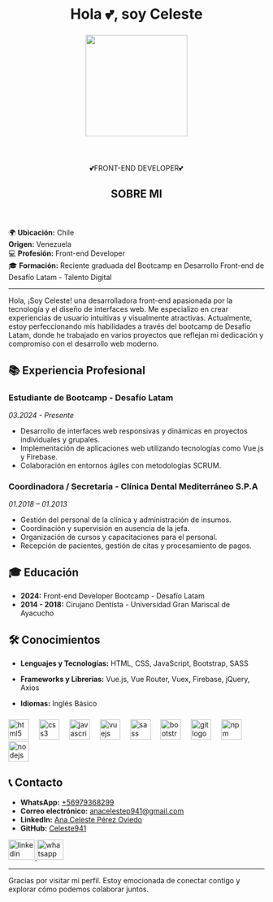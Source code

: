 <h1 align="center">Hola 💕, soy Celeste</h1>

###

<div align="center">
  <img height="200" src="https://soyhorizonte.com/wp-content/uploads/2020/10/JS-by-SoyHorizonte.gif"  />
</div>

###

<br clear="both">

<p align="center">💕FRONT-END DEVELOPER💕</p>

###

<h2 align="center">SOBRE MI</h2>

###

<br clear="both">

🌍 **Ubicación:** Chile  
   **Origen:** Venezuela  
💻 **Profesión:** Front-end Developer  
🎓 **Formación:** Reciente graduada del Bootcamp en Desarrollo Front-end de Desafío Latam - Talento Digital

---

Hola, ¡Soy Celeste! una desarrolladora front-end apasionada por la tecnología y el diseño de interfaces web. Me especializo en crear experiencias de usuario intuitivas y visualmente atractivas. Actualmente, estoy perfeccionando mis habilidades a través del bootcamp de Desafío Latam, donde he trabajado en varios proyectos que reflejan mi dedicación y compromiso con el desarrollo web moderno.

## 📚 Experiencia Profesional

### Estudiante de Bootcamp - Desafío Latam
*03.2024 - Presente*
- Desarrollo de interfaces web responsivas y dinámicas en proyectos individuales y grupales.
- Implementación de aplicaciones web utilizando tecnologías como Vue.js y Firebase.
- Colaboración en entornos ágiles con metodologías SCRUM.

### Coordinadora / Secretaria - Clínica Dental Mediterráneo S.P.A
*01.2018 – 01.2013*
- Gestión del personal de la clínica y administración de insumos.
- Coordinación y supervisión en ausencia de la jefa.
- Organización de cursos y capacitaciones para el personal.
- Recepción de pacientes, gestión de citas y procesamiento de pagos.

## 🎓 Educación

- **2024:** Front-end Developer Bootcamp - Desafío Latam
- **2014 - 2018:** Cirujano Dentista - Universidad Gran Mariscal de Ayacucho

## 🛠 Conocimientos

- **Lenguajes y Tecnologías:** HTML, CSS, JavaScript, Bootstrap, SASS
- **Frameworks y Librerías:** Vue.js, Vue Router, Vuex, Firebase, jQuery, Axios
- **Idiomas:** Inglés Básico

  ###

<div align="left">
  <img src="https://cdn.jsdelivr.net/gh/devicons/devicon/icons/html5/html5-original.svg" height="40" alt="html5 logo"  />
  <img width="12" />
  <img src="https://cdn.jsdelivr.net/gh/devicons/devicon/icons/css3/css3-original.svg" height="40" alt="css3 logo"  />
  <img width="12" />
  <img src="https://cdn.jsdelivr.net/gh/devicons/devicon/icons/javascript/javascript-original.svg" height="40" alt="javascript logo"  />
  <img width="12" />
  <img src="https://cdn.jsdelivr.net/gh/devicons/devicon/icons/vuejs/vuejs-original.svg" height="40" alt="vuejs logo"  />
  <img width="12" />
  <img src="https://cdn.jsdelivr.net/gh/devicons/devicon/icons/sass/sass-original.svg" height="40" alt="sass logo"  />
  <img width="12" />
  <img src="https://cdn.jsdelivr.net/gh/devicons/devicon/icons/bootstrap/bootstrap-original.svg" height="40" alt="bootstrap logo"  />
  <img width="12" />
  <img src="https://cdn.jsdelivr.net/gh/devicons/devicon/icons/git/git-original.svg" height="40" alt="git logo"  />
  <img width="12" />
  <img src="https://cdn.jsdelivr.net/gh/devicons/devicon/icons/npm/npm-original-wordmark.svg" height="40" alt="npm logo"  />
  <img width="12" />
  <img src="https://cdn.jsdelivr.net/gh/devicons/devicon/icons/nodejs/nodejs-original.svg" height="40" alt="nodejs logo"  />
</div>

###


## 📞 Contacto

- **WhatsApp:** [+56979368299](https://wa.me/56979368299)
- **Correo electrónico:** [anacelestep941@gmail.com](mailto:anacelestep941@gmail.com)
- **LinkedIn:** [Ana Celeste Pérez Oviedo](https://www.linkedin.com/in/ana-celeste-perez-oviedo-29bb0218a/)
- **GitHub:** [Celeste941](https://github.com/Celeste941)

<div align="left">
  <a href="https://www.linkedin.com/in/ana-celeste-perez-oviedo-29bb0218a/" target="_blank">
    <img src="https://raw.githubusercontent.com/maurodesouza/profile-readme-generator/master/src/assets/icons/social/linkedin/default.svg" width="52" height="40" alt="linkedin logo"  />
  </a>
  <a href="https://wa.me/56979368299" target="_blank">
    <img src="https://raw.githubusercontent.com/maurodesouza/profile-readme-generator/master/src/assets/icons/social/whatsapp/default.svg" width="52" height="40" alt="whatsapp logo"  />
  </a>
</div>

---

Gracias por visitar mi perfil. Estoy emocionada de conectar contigo y explorar cómo podemos colaborar juntos.


